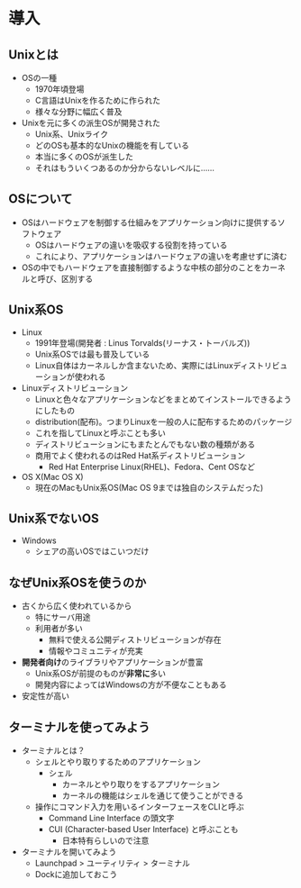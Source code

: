 導入
====

Unixとは
----

* OSの一種
    * 1970年頃登場
    * C言語はUnixを作るために作られた
    * 様々な分野に幅広く普及
* Unixを元に多くの派生OSが開発された
    * Unix系、Unixライク
    * どのOSも基本的なUnixの機能を有している
    * 本当に多くのOSが派生した
    * それはもういくつあるのか分からないレベルに……

OSについて
----

* OSはハードウェアを制御する仕組みをアプリケーション向けに提供するソフトウェア
    * OSはハードウェアの違いを吸収する役割を持っている
    * これにより、アプリケーションはハードウェアの違いを考慮せずに済む
* OSの中でもハードウェアを直接制御するような中核の部分のことをカーネルと呼び、区別する

Unix系OS
----

* Linux
    * 1991年登場(開発者 : Linus Torvalds(リーナス・トーバルズ))
    * Unix系OSでは最も普及している
    * Linux自体はカーネルしか含まないため、実際にはLinuxディストリビューションが使われる
* Linuxディストリビューション
    * Linuxと色々なアプリケーションなどをまとめてインストールできるようにしたもの
    * distribution(配布)。つまりLinuxを一般の人に配布するためのパッケージ
    * これを指してLinuxと呼ぶことも多い
    * ディストリビューションにもまたとんでもない数の種類がある
    * 商用でよく使われるのはRed Hat系ディストリビューション
        * Red Hat Enterprise Linux(RHEL)、Fedora、Cent OSなど
* OS X(Mac OS X)
    * 現在のMacもUnix系OS(Mac OS 9までは独自のシステムだった)

Unix系でないOS
----

* Windows
    * シェアの高いOSではこいつだけ

なぜUnix系OSを使うのか
----

* 古くから広く使われているから
    * 特にサーバ用途
    * 利用者が多い
        * 無料で使える公開ディストリビューションが存在
        * 情報やコミュニティが充実
* **開発者向け**のライブラリやアプリケーションが豊富
    * Unix系OSが前提のものが**非常に**多い
    * 開発内容によってはWindowsの方が不便なこともある
* 安定性が高い

ターミナルを使ってみよう
----

* ターミナルとは？
    * シェルとやり取りするためのアプリケーション
        * シェル
            * カーネルとやり取りをするアプリケーション
            * カーネルの機能はシェルを通じて使うことができる
    * 操作にコマンド入力を用いるインターフェースをCLIと呼ぶ
        * Command Line Interface の頭文字
        * CUI (Character-based User Interface) と呼ぶことも
            * 日本特有らしいので注意
* ターミナルを開いてみよう
    * Launchpad > ユーティリティ > ターミナル
    * Dockに追加しておこう
